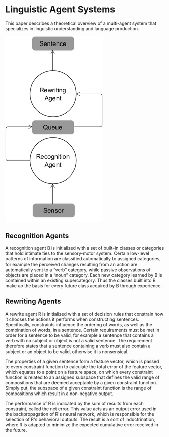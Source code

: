 # Linguistic Agent Systems

This paper describes a theoretical overview of a multi-agent system that specializes in linguistic understanding and language production.

![](https://github.com/CarsonScott/Linguistic-Agent-System/blob/master/Structure.png)

## Recognition Agents

A recognition agent B is initialized with a set of built-in classes or categories that hold intimate ties to the sensory-motor system. Certain low-level patterns of information are classified automatically to assigned categories, for example the perceived changes resulting from an action are automatically sent to a “verb” category, while passive observations of objects are placed in a “noun” category. Each new category learned by B is contained within an existing supercategory. Thus the classes built into B make up the basis for every future class acquired by B through experience.

## Rewriting Agents

A rewrite agent R is initialized with a set of decision rules that constrain how it chooses the actions it performs when constructing sentences. Specifically, constraints influence the ordering of words, as well as the combination of words, in a sentence. Certain requirements must be met in order for a sentence to be valid, for example a sentence that contains a verb with no subject or object is not a valid sentence. The requirement therefore states that a sentence containing a verb must also contain a subject or an object to be valid, otherwise it is nonsensical.

The properties of a given sentence form a feature vector, which is passed to every constraint function to calculate the total error of the feature vector, which equates to a point on a feature space, on which every constraint function is related to an assigned subspace that defines the valid range of compositions that are deemed acceptable by a given constraint function. Simply put, the subspace of a given constraint function is the range of compositions which result in a non-negative output.

The performance of R is indicated by the sum of results from each constraint, called the net error. This value acts as an output error used in the backpropagation of R's neural network, which is responsible for the selection of R's behavioral outputs. The result is a sort of indoctrination, where R is adapted to minimize the expected cumulative error received in the future.


